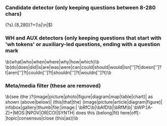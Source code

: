 ### Candidate detector (only keeping questions between 8-280 chars)
(?s).{8,280}\?+(\s|\n|$)

### WH and AUX detectors (only keeping questions that start with 'wh tokens' or auxiliary-led questions, ending with a question mark
\b(what|who|when|where|why|how|which)\b
\b(do|does|did|is|are|was|were|can|could|should|would|isn['’]?t|doesn['’]?t|aren['’]?t|couldn['’]?t|shouldn['’]?t|wouldn['’]?t)\b

### Meta/media filter (these are removed) 
\b(see (the )?(image|picture|photo|figure|diagram|map|table|chart)|
as shown (above|below)|
(this|that|the) (image|picture|article|diagram|figure)|
infobox|gallery|thumb|file:|image:|
\bRfC\b|\bAfD\b|\bRfM\b|
\bWP:[A-Z]+|MOS:|NPOV|OR|COI|SYNTH|
does this (belong|fit) here|off[- ]topic|consensus|close (this|as))\b
